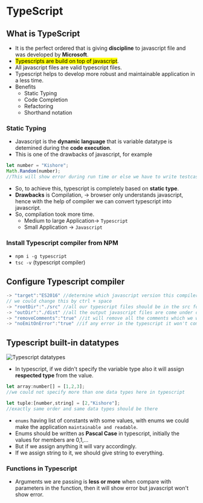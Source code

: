 # TypeScript
## What is TypeScript
* It is the perfect ordered that is giving **discipline** to javascript file and was developed by **Microsoft**.
* <mark>Typescripts are build on top of javascript</mark>.
* All javascript files are valid typescript files.
* Typescript helps to develop more robust and maintainable application in a less time.
* Benefits
    * Static Typing
    * Code Completion
    * Refactoring
    * Shorthand notation
### Static Typing
* Javascript is the **dynamic language** that is variable datatype is detemined during the **code execution**.
* This is one of the drawbacks of javascript, for example 
```javascript
let number = "Kishore";
Math.Random(number);
//This will show error during run time or else we have to write testcases for identify the bug.
```
* So, to achieve this, typescript is completely based on **static type**.
* **Drawbacks** is Compilation, -> browser only understands javascript, hence with the help of compiler we can convert typescript into javascript.
* So, compilation took more time.
    * Medium to large Application-> `Typescript`
    * Small Application -> `Javascript`
### Install Typescript compiler from NPM
* `npm i -g typescript`
* `tsc -v` (typescript compiler)
## Configure Typescript compiler
```javascript
-> "target":"ES2016" //determine which javascript version this compiler will going to give.
// we could change this by ctrl + space
-> "rootDir":"./src" //all our typescript files should be in the src folder
-> "outDir":"./dist" //all the output javascript files are come under dist folder
-> "removeComments":"true" //it will remove all the comments which we wrote in the typescript
-> "noEmitOnError":"true" //if any error in the typescript it won't compile it into javascript
```
## Typescript built-in datatypes
![Typescript datatypes](https://github.com/rkishore1207/React/assets/146698138/23ad7cba-0b35-4b39-8b82-5dcedd84b7cf)

* In typescript, if we didn't specify the variable type also it will assign **respected type** from the value.
```javascript
let array:number[] = [1,2,3];
//we could not specify more than one data types here in typescript
```
```javascript
let tuple:[number,string] = [2,"Kishore"];
//exactly same order and same data types should be there
```
* `enums` having list of constants with some values, with enums we could make the application `maintainable and readable`.
* Enums should be written as **Pascal Case** in typescript, initially the values for members are 0,1,...
* But if we assign anything it will vary accordingly.
* If we assign string to it, we should give string to everything.
### Functions in Typescript
* Arguments we are passing is **less or more** when compare with parameters in the function, then it will show error but javascript won't show error.
